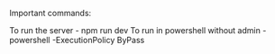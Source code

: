 Important commands:

To run the server - npm run dev
To run in powershell without admin - powershell -ExecutionPolicy ByPass
